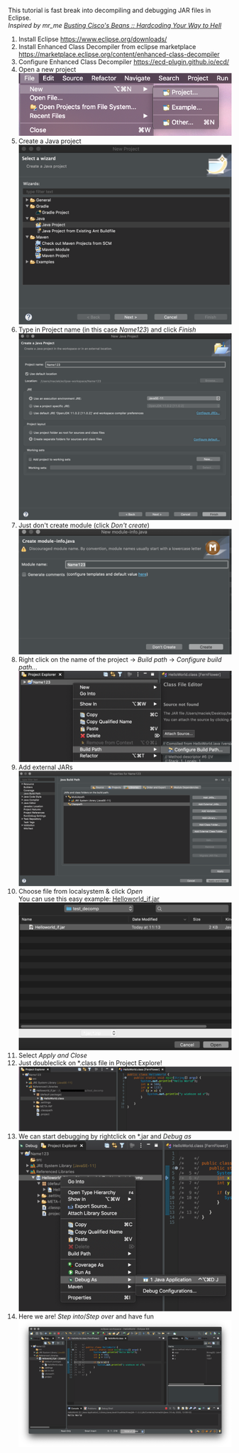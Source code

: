 This tutorial is fast break into decompiling and debugging JAR files in Eclipse.  
_Inspired by mr_me
[Busting Cisco's Beans :: Hardcoding Your Way to Hell](https://srcincite.io/blog/2020/01/14/busting-ciscos-beans-hardcoding-your-way-to-hell.html)_

1. Install Eclipse https://www.eclipse.org/downloads/
2. Install Enhanced Class Decompiler from eclipse marketplace https://marketplace.eclipse.org/content/enhanced-class-decompiler
3. Configure Enhanced Class Decompiler https://ecd-plugin.github.io/ecd/
4. Open a new project
 ![screenshots/1.png](screenshots/1.png)
5. Create a Java project
 ![screenshots/2.png](screenshots/2.png)
6. Type in Project name (in this case _Name123_) and click _Finish_
![screenshots/3.png](screenshots/3.png)
7. Just don't create module (click _Don't create_)
![screenshots/4.png](screenshots/4.png)
8. Right click on the name of the project -> _Build path_ -> _Configure build path..._
![screenshots/5.png](screenshots/5.png)
9. Add external JARs
![screenshots/6.png](screenshots/6.png)
10. Choose file from localsystem & click _Open_  
You can use this easy example: [Helloworld_if.jar](Helloworld_if.jar)
![screenshots/7.png](screenshots/7.png)
11.  Select _Apply and Close_
12.  Just doubleclick on *.class file in Project Explore!
![screenshots/8.png](screenshots/8.png)
13. We can start debugging by rightclick on *.jar and _Debug as_
![screenshots/9.png](screenshots/9.png)
14. Here we are! _Step into_/_Step over_ and have fun
![screenshots/10.png](screenshots/10.png)
